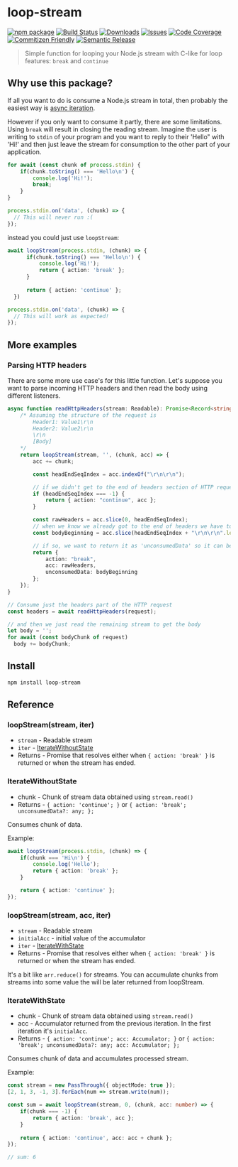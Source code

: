 # loop-stream

[![npm package][npm-img]][npm-url]
[![Build Status][build-img]][build-url]
[![Downloads][downloads-img]][downloads-url]
[![Issues][issues-img]][issues-url]
[![Code Coverage][codecov-img]][codecov-url]
[![Commitizen Friendly][commitizen-img]][commitizen-url]
[![Semantic Release][semantic-release-img]][semantic-release-url]

> Simple function for looping your Node.js stream with C-like for loop features: `break` and `continue`

## Why use this package?
If all you want to do is consume a Node.js stream in total, then probably the easiest way is [async iteration](https://nodejs.org/api/stream.html#readablesymbolasynciterator).

However if you only want to consume it partly, there are some limitations. Using `break` will result in closing the reading stream.
Imagine the user is writing to `stdin` of your program and you want to reply to their 'Hello" with 'Hi!' and then just leave the stream for consumption to the other part of your application.
```ts
for await (const chunk of process.stdin) {
    if(chunk.toString() === 'Hello\n') {
        console.log('Hi!');
        break;
    }
}

process.stdin.on('data', (chunk) => {
  // This will never run :(
});
```
instead you could just use `loopStream`:

```ts
await loopStream(process.stdin, (chunk) => {
      if(chunk.toString() === 'Hello\n') {
          console.log('Hi!');
          return { action: 'break' };
      }
  
      return { action: 'continue' };
  })

process.stdin.on('data', (chunk) => {
  // This will work as expected!
});
```

## More examples

### Parsing HTTP headers
There are some more use case's for this little function.
Let's suppose you want to parse incoming HTTP headers and then read the body using different listeners.

```ts
async function readHttpHeaders(stream: Readable): Promise<Record<string, string>> {
    /* Assuming the structure of the request is
        Header1: Value1\r\n
        Header2: Value2\r\n
        \r\n
        [Body]
    */
    return loopStream(stream, '', (chunk, acc) => {
        acc += chunk;

        const headEndSeqIndex = acc.indexOf("\r\n\r\n");

        // if we didn't get to the end of headers section of HTTP request, just continue reading the headers
        if (headEndSeqIndex === -1) {
            return { action: "continue", acc };
        }

        const rawHeaders = acc.slice(0, headEndSeqIndex);
        // when we know we already got to the end of headers we have to make sure we didn't read a part of HTTP body
        const bodyBeginning = acc.slice(headEndSeqIndex + "\r\n\r\n".length);

        // if so, we want to return it as 'unconsumedData' so it can be unshifted into the original stream
        return {
            action: "break",
            acc: rawHeaders,
            unconsumedData: bodyBeginning
        };
    });
}

// Consume just the headers part of the HTTP request
const headers = await readHttpHeaders(request);

// and then we just read the remaining stream to get the body
let body = '';
for await (const bodyChunk of request)
  body += bodyChunk;
```

## Install

```bash
npm install loop-stream
```

## Reference

### loopStream(stream, iter)
* `stream` - Readable stream
* `iter` - [IterateWithoutState](#IterateWithoutState)
* Returns - Promise<void> that resolves either when `{ action: 'break' }` is returned or when the stream has ended.

### IterateWithoutState
* chunk - Chunk of stream data obtained using `stream.read()`
* Returns - `{ action: 'continue'; }` or `{ action: 'break'; unconsumedData?: any; };`

Consumes chunk of data.

Example:

```ts
await loopStream(process.stdin, (chunk) => {
    if(chunk === 'Hi\n') {
        console.log('Hello');
        return { action: 'break' };
    }

    return { action: 'continue' };
});
```

### loopStream(stream, acc, iter)
* `stream` - Readable stream
* `initialAcc` - initial value of the accumulator
* `iter` - [IterateWithState](#IterateWithState)
* Returns - Promise<Accumulator> that resolves either when `{ action: 'break' }` is returned or when the stream has ended.

It's a bit like `arr.reduce()` for streams. You can accumulate chunks from streams into some value the will be later returned from loopStream.

### IterateWithState
* chunk - Chunk of stream data obtained using `stream.read()`
* acc - Accumulator returned from the previous iteration. In the first iteration it's `initialAcc`.
* Returns - `{ action: 'continue'; acc: Accumulator; }` or `{ action: 'break'; unconsumedData?: any; acc: Accumulator; };`

Consumes chunk of data and accumulates processed stream.


Example:

```ts
const stream = new PassThrough({ objectMode: true });
[2, 1, 3, -1, 3].forEach(num => stream.write(num));

const sum = await loopStream(stream, 0, (chunk, acc: number) => {
    if(chunk === -1) {
        return { action: 'break', acc };
    }
    
    return { action: 'continue', acc: acc + chunk };
});

// sum: 6
```

[build-img]:https://github.com/pietrzakacper/loop-stream/actions/workflows/release.yml/badge.svg
[build-url]:https://github.com/pietrzakacper/loop-stream/actions/workflows/release.yml
[downloads-img]:https://img.shields.io/npm/dt/loop-stream
[downloads-url]:https://www.npmtrends.com/loop-stream
[npm-img]:https://img.shields.io/npm/v/loop-stream
[npm-url]:https://www.npmjs.com/package/loop-stream
[issues-img]:https://img.shields.io/github/issues/pietrzakacper/loop-stream
[issues-url]:https://github.com/pietrzakacper/loop-stream/issues
[codecov-img]:https://codecov.io/gh/pietrzakacper/loop-stream/branch/main/graph/badge.svg
[codecov-url]:https://codecov.io/gh/pietrzakacper/loop-stream
[semantic-release-img]:https://img.shields.io/badge/%20%20%F0%9F%93%A6%F0%9F%9A%80-semantic--release-e10079.svg
[semantic-release-url]:https://github.com/semantic-release/semantic-release
[commitizen-img]:https://img.shields.io/badge/commitizen-friendly-brightgreen.svg
[commitizen-url]:http://commitizen.github.io/cz-cli/
